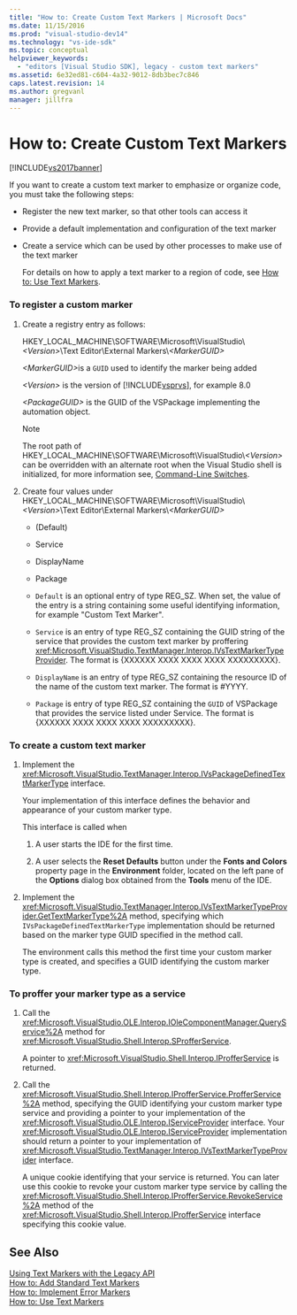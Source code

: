 ```yaml
---
title: "How to: Create Custom Text Markers | Microsoft Docs"
ms.date: 11/15/2016
ms.prod: "visual-studio-dev14"
ms.technology: "vs-ide-sdk"
ms.topic: conceptual
helpviewer_keywords: 
  - "editors [Visual Studio SDK], legacy - custom text markers"
ms.assetid: 6e32ed81-c604-4a32-9012-8db3bec7c846
caps.latest.revision: 14
ms.author: gregvanl
manager: jillfra
---
```

# How to: Create Custom Text Markers
[!INCLUDE[vs2017banner](../includes/vs2017banner.md)]

If you want to create a custom text marker to emphasize or organize code, you must take the following steps:  
  
- Register the new text marker, so that other tools can access it  
  
- Provide a default implementation and configuration of the text marker  
  
- Create a service which can be used by other processes to make use of the text marker  
  
  For details on how to apply a text marker to a region of code, see [How to: Use Text Markers](../extensibility/how-to-use-text-markers.md).  
  
### To register a custom marker  
  
1. Create a registry entry as follows:  
  
    HKEY_LOCAL_MACHINE\SOFTWARE\Microsoft\VisualStudio\\*\<Version>*\Text Editor\External Markers\\*\<MarkerGUID>*  
  
    <em>\<MarkerGUID></em>is a `GUID` used to identify the marker being added  
  
    *\<Version>* is the version of [!INCLUDE[vsprvs](../includes/vsprvs-md.md)], for example 8.0  
  
    *\<PackageGUID>* is the GUID of the VSPackage implementing the automation object.  
  
   > [!NOTE]
   >  The root path of HKEY_LOCAL_MACHINE\SOFTWARE\Microsoft\VisualStudio\\*\<Version>* can be overridden with an alternate root when the Visual Studio shell is initialized, for more information see, [Command-Line Switches](../extensibility/command-line-switches-visual-studio-sdk.md).  
  
2. Create four values under HKEY_LOCAL_MACHINE\SOFTWARE\Microsoft\VisualStudio\\*\<Version>*\Text Editor\External Markers\\*\<MarkerGUID>*  
  
   -   (Default)  
  
   -   Service  
  
   -   DisplayName  
  
   -   Package  
  
   -   `Default` is an optional entry of type REG_SZ. When set, the value of the entry is a string containing some useful identifying information, for example "Custom Text Marker".  
  
   -   `Service` is an entry of type REG_SZ containing the GUID string of the service that provides the custom text marker by proffering <xref:Microsoft.VisualStudio.TextManager.Interop.IVsTextMarkerTypeProvider>. The format is {XXXXXX XXXX XXXX XXXX XXXXXXXXX}.  
  
   -   `DisplayName` is an entry of type REG_SZ containing the resource ID of the name of the custom text marker. The format is #YYYY.  
  
   -   `Package` is entry of type REG_SZ containing the `GUID` of VSPackage that provides the service listed under Service. The format is {XXXXXX XXXX XXXX XXXX XXXXXXXXX}.  
  
### To create a custom text marker  
  
1. Implement the <xref:Microsoft.VisualStudio.TextManager.Interop.IVsPackageDefinedTextMarkerType> interface.  
  
     Your implementation of this interface defines the behavior and appearance of your custom marker type.  
  
     This interface is called when  
  
    1.  A user starts the IDE for the first time.  
  
    2.  A user selects the **Reset Defaults** button under the **Fonts and Colors** property page in the **Environment** folder, located on the left pane of the **Options** dialog box obtained from the **Tools** menu of the IDE.  
  
2. Implement the <xref:Microsoft.VisualStudio.TextManager.Interop.IVsTextMarkerTypeProvider.GetTextMarkerType%2A> method, specifying which `IVsPackageDefinedTextMarkerType` implementation should be returned based on the marker type GUID specified in the method call.  
  
     The environment calls this method the first time your custom marker type is created, and specifies a GUID identifying the custom marker type.  
  
### To proffer your marker type as a service  
  
1. Call the <xref:Microsoft.VisualStudio.OLE.Interop.IOleComponentManager.QueryService%2A> method for <xref:Microsoft.VisualStudio.Shell.Interop.SProfferService>.  
  
     A pointer to <xref:Microsoft.VisualStudio.Shell.Interop.IProfferService> is returned.  
  
2. Call the <xref:Microsoft.VisualStudio.Shell.Interop.IProfferService.ProfferService%2A> method, specifying the GUID identifying your custom marker type service and providing a pointer to your implementation of the <xref:Microsoft.VisualStudio.OLE.Interop.IServiceProvider> interface. Your <xref:Microsoft.VisualStudio.OLE.Interop.IServiceProvider> implementation should return a pointer to your implementation of <xref:Microsoft.VisualStudio.TextManager.Interop.IVsTextMarkerTypeProvider> interface.  
  
     A unique cookie identifying that your service is returned. You can later use this cookie to revoke your custom marker type service by calling the <xref:Microsoft.VisualStudio.Shell.Interop.IProfferService.RevokeService%2A> method of the <xref:Microsoft.VisualStudio.Shell.Interop.IProfferService> interface specifying this cookie value.  
  
## See Also  
 [Using Text Markers with the Legacy API](../extensibility/using-text-markers-with-the-legacy-api.md)   
 [How to: Add Standard Text Markers](../extensibility/how-to-add-standard-text-markers.md)   
 [How to: Implement Error Markers](../extensibility/how-to-implement-error-markers.md)   
 [How to: Use Text Markers](../extensibility/how-to-use-text-markers.md)
